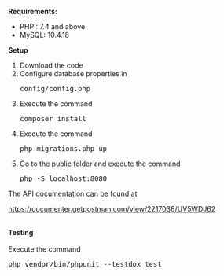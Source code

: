 <strong>Requirements:</strong> <br/>
<ul>
    <li>PHP : 7.4 and above</li>
    <li>MySQL: 10.4.18</li>  
</ul>

<strong>Setup</strong>
<br>
<ol>
    <li>Download the code</li>
    <li>Configure database properties in <pre>config/config.php</pre></li>
    <li>Execute the command <pre>composer install</pre></li>  
    <li>Execute the command <pre>php migrations.php up</pre></li>
    <li>
    Go to the public folder and execute the command<br/>
<pre>php -S localhost:8080</pre></li>
</ol>

The API documentation can be found at

https://documenter.getpostman.com/view/2217038/UV5WDJ62

<br/>
<strong>Testing</strong><br /><br />
Execute the command
<pre>php vendor/bin/phpunit --testdox test</pre>
